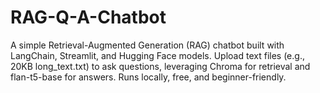 # RAG-Q-A-Chatbot
A simple Retrieval-Augmented Generation (RAG) chatbot built with LangChain, Streamlit, and Hugging Face models. Upload text files (e.g., 20KB long_text.txt) to ask questions, leveraging Chroma for retrieval and flan-t5-base for answers. Runs locally, free, and beginner-friendly.

